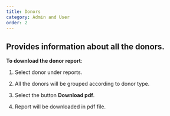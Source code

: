 ```yaml
---
title: Donors
category: Admin and User
order: 2
---
```

 ## Provides information about all the donors.

 **To download the donor report**: 

 1. Select donor under reports. 

 2. All the donors will be grouped according to donor type. 

 3. Select the button **Download pdf**. 

 4. Report will be downloaded in pdf file. 
